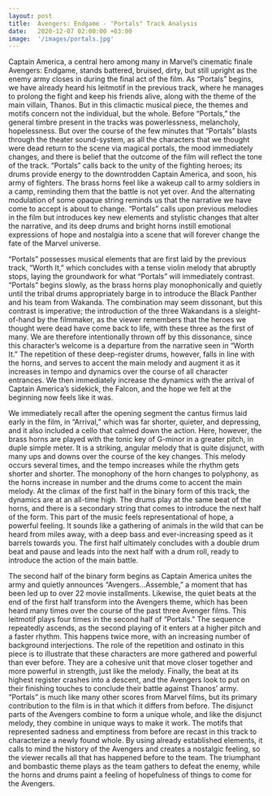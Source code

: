 ```yaml
---
layout: post
title:  Avengers: Endgame - "Portals" Track Analysis
date:   2020-12-07 02:00:00 +03:00
image:  '/images/portals.jpg'
---
```

Captain America, a central hero among many in Marvel’s cinematic finale Avengers: Endgame, stands battered, bruised, dirty, but still upright as the enemy army closes in during the final act of the film. As “Portals” begins, we have already heard his leitmotif in the previous track, where he manages to prolong the fight and keep his friends alive, along with the theme of the main villain, Thanos. But in this climactic musical piece, the themes and motifs concern not the individual, but the whole. Before “Portals,” the general timbre present in the tracks was powerlessness, melancholy, hopelessness. But over the course of the few minutes that “Portals” blasts through the theater sound-system, as all the characters that we thought were dead return to the scene via magical portals, the mood immediately changes, and there is belief that the outcome of the film will reflect the tone of the track. “Portals” calls back to the unity of the fighting heroes; its drums provide energy to the downtrodden Captain America, and soon, his army of fighters. The brass horns feel like a wakeup call to army soldiers in a camp, reminding them that the battle is not yet over. And the alternating modulation of some opaque string reminds us that the narrative we have come to accept is about to change. “Portals” calls upon previous melodies in the film but introduces key new elements and stylistic changes that alter the narrative, and its deep drums and bright horns instill emotional expressions of hope and nostalgia into a scene that will forever change the fate of the Marvel universe.

“Portals” possesses musical elements that are first laid by the previous track, “Worth It,” which concludes with a tense violin melody that abruptly stops, laying the groundwork for what “Portals” will immediately contrast. “Portals” begins slowly, as the brass horns play monophonically and quietly until the tribal drums appropriately barge in to introduce the Black Panther and his team from Wakanda. The combination may seem dissonant, but this contrast is imperative; the introduction of the three Wakandans is a sleight-of-hand by the filmmaker, as the viewer remembers that the heroes we thought were dead have come back to life, with these three as the first of many. We are therefore intentionally thrown off by this dissonance, since this character’s welcome is a departure from the narrative seen in “Worth It.” The repetition of these deep-register drums, however, falls in line with the horns, and serves to accent the main melody and augment it as it increases in tempo and dynamics over the course of all character entrances. We then immediately increase the dynamics with the arrival of Captain America’s sidekick, the Falcon, and the hope we felt at the beginning now feels like it was.

We immediately recall after the opening segment the cantus firmus laid early in the film, in “Arrival,” which was far shorter, quieter, and depressing, and it also included a cello that calmed down the action. Here, however, the brass horns are played with the tonic key of G-minor in a greater pitch, in duple simple meter. It is a striking, angular melody that is quite disjunct, with many ups and downs over the course of the key changes. This melody occurs several times, and the tempo increases while the rhythm gets shorter and shorter. The monophony of the horn changes to polyphony, as the horns increase in number and the drums come to accent the main melody. At the climax of the first half in the binary form of this track, the dynamics are at an all-time high. The drums play at the same beat of the horns, and there is a secondary string that comes to introduce the next half of the form. This part of the music feels representational of hope, a powerful feeling. It sounds like a gathering of animals in the wild that can be heard from miles away, with a deep bass and ever-increasing speed as it barrels towards you. The first half ultimately concludes with a double drum beat and pause and leads into the next half with a drum roll, ready to introduce the action of the main battle.

The second half of the binary form begins as Captain America unites the army and quietly announces “Avengers…Assemble,” a moment that has been led up to over 22 movie installments. Likewise, the quiet beats at the end of the first half transform into the Avengers theme, which has been heard many times over the course of the past three Avenger films. This leitmotif plays four times in the second half of “Portals.” The sequence repeatedly ascends, as the second playing of it enters at a higher pitch and a faster rhythm. This happens twice more, with an increasing number of background interjections. The role of the repetition and ostinato in this piece is to illustrate that these characters are more gathered and powerful than ever before. They are a cohesive unit that move closer together and more powerful in strength, just like the melody. Finally, the beat at its highest register crashes into a descent, and the Avengers look to put on their finishing touches to conclude their battle against Thanos’ army.
“Portals” is much like many other scores from Marvel films, but its primary contribution to the film is in that which it differs from before. The disjunct parts of the Avengers combine to form a unique whole, and like the disjunct melody, they combine in unique ways to make it work. The motifs that represented sadness and emptiness from before are recast in this track to characterize a newly found whole. By using already established elements, it calls to mind the history of the Avengers and creates a nostalgic feeling, so the viewer recalls all that has happened before to the team. The triumphant and bombastic theme plays as the team gathers to defeat the enemy, while the horns and drums paint a feeling of hopefulness of things to come for the Avengers.